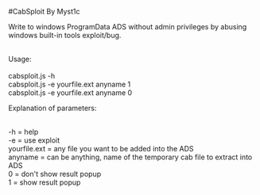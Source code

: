 #CabSploit By Myst1c

Write to windows ProgramData ADS without admin privileges by abusing windows built-in tools exploit/bug.<br><br>

Usage:
<br><br>
cabsploit.js -h<br>
cabsploit.js -e yourfile.ext anyname 1<br>
cabsploit.js -e yourfile.ext anyname 0<br>

Explanation of parameters:<br><br>

-h = help<br>
-e = use exploit<br>
yourfile.ext = any file you want to be added into the ADS<br>
anyname = can be anything, name of the temporary cab file to extract into ADS<br>
0 = don't show result popup<br>
1 = show result popup
